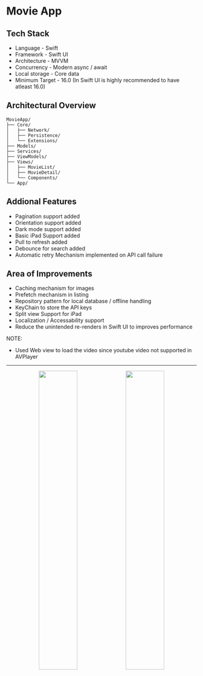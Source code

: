 # Movie App

## Tech Stack

- Language - Swift
- Framework - Swift UI
- Architecture - MVVM 
- Concurrency - Modern async / await 
- Local storage - Core data
- Minimum Target - 16.0 (In Swift UI is highly recommended to have atleast 16.0)

## Architectural Overview

    MovieApp/
    ├── Core/
    │   ├── Network/
    │   ├── Persistence/
    │   └── Extensions/
    ├── Models/
    ├── Services/
    ├── ViewModels/
    ├── Views/
    │   ├── MovieList/
    │   ├── MovieDetail/
    │   └── Components/
    └── App/



## Addional Features

- Pagination support added
- Orientation support added
- Dark mode support added
- Basic iPad Support added
- Pull to refresh added
- Debounce for search added
- Automatic retry Mechanism implemented on API call failure


## Area of Improvements

- Caching mechanism for images 
- Prefetch mechanism in listing
- Repository pattern for local database / offline handling
- KeyChain to store the API keys
- Split view Support for iPad
- Localization / Accessability support
- Reduce the unintended re-renders in Swift UI to improves performance 


NOTE: 
- Used Web view to load the video since youtube video not supported in AVPlayer

***

<p align="center">
  <img src="https://github.com/user-attachments/assets/44a2a32e-dd28-4b9d-a386-bd50389bb78b" width="45%" />
  <img src="https://github.com/user-attachments/assets/fbdf2155-135e-4729-ae63-e69dad23d095" width="45%" />
</p>
